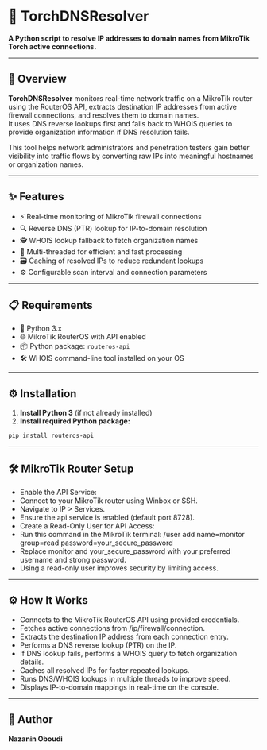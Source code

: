 # 🚀 TorchDNSResolver

**A Python script to resolve IP addresses to domain names from MikroTik Torch active connections.**

---

## 📝 Overview

**TorchDNSResolver** monitors real-time network traffic on a MikroTik router using the RouterOS API, extracts destination IP addresses from active firewall connections, and resolves them to domain names.  
It uses DNS reverse lookups first and falls back to WHOIS queries to provide organization information if DNS resolution fails.  

This tool helps network administrators and penetration testers gain better visibility into traffic flows by converting raw IPs into meaningful hostnames or organization names.

---

## ✨ Features

- ⚡ Real-time monitoring of MikroTik firewall connections  
- 🔍 Reverse DNS (PTR) lookup for IP-to-domain resolution  
- 🕵️ WHOIS lookup fallback to fetch organization names  
- 🧵 Multi-threaded for efficient and fast processing  
- 🗃️ Caching of resolved IPs to reduce redundant lookups  
- ⚙️ Configurable scan interval and connection parameters

---

## 📋 Requirements

- 🐍 Python 3.x  
- 🌐 MikroTik RouterOS with API enabled  
- 📦 Python package: `routeros-api`  
- 🛠️ WHOIS command-line tool installed on your OS  

---

## ⚙️ Installation

1. **Install Python 3** (if not already installed)  
2. **Install required Python package:**  
```bash
pip install routeros-api
```
---

## 🛠 MikroTik Router Setup
- Enable the API Service:
- Connect to your MikroTik router using Winbox or SSH.
- Navigate to IP > Services.
- Ensure the api service is enabled (default port 8728).
- Create a Read-Only User for API Access:
- Run this command in the MikroTik terminal:
/user add name=monitor group=read password=your_secure_password
- Replace monitor and your_secure_password with your preferred username and strong password.
- Using a read-only user improves security by limiting access.

---
## ⚙️ How It Works
- Connects to the MikroTik RouterOS API using provided credentials.
- Fetches active connections from /ip/firewall/connection.
- Extracts the destination IP address from each connection entry.
- Performs a DNS reverse lookup (PTR) on the IP.
- If DNS lookup fails, performs a WHOIS query to fetch organization details.
- Caches all resolved IPs for faster repeated lookups.
- Runs DNS/WHOIS lookups in multiple threads to improve speed.
- Displays IP-to-domain mappings in real-time on the console.

---
## 👤 Author

**Nazanin Oboudi**

